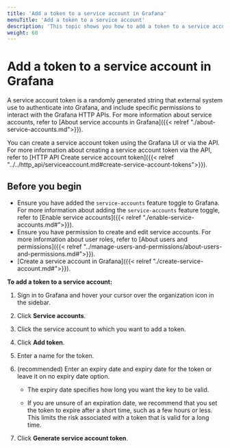 ```yaml
---
title: 'Add a token to a service account in Grafana'
menuTitle: 'Add a token to a service account'
description: 'This topic shows you how to add a token to a service account'
weight: 60
---
```


# Add a token to a service account in Grafana

A service account token is a randomly generated string that external system use to authenticate into Grafana, and include specific permissions to interact with the Grafana HTTP APIs.
For more information about service accounts, refer to [About service accounts in Grafana]({{< relref "./about-service-accounts.md">}}).

You can create a service account token using the Grafana UI or via the API. For more information about creating a service account token via the API, refer to [HTTP API Create service account token]({{< relref "../../http_api/serviceaccount.md#create-service-account-tokens">}}).

## Before you begin

- Ensure you have added the `service-accounts` feature toggle to Grafana. For more information about adding the `service-accounts` feature toggle, refer to [Enable service accounts]({{< relref "./enable-service-accounts.md#">}}).
- Ensure you have permission to create and edit service accounts. For more information about user roles, refer to [About users and permissions]({{< relref "../manage-users-and-permissions/about-users-and-permissions.md#">}}).
- [Create a service account in Grafana]({{< relref "./create-service-account.md#">}}).

**To add a token to a service account:**

1. Sign in to Grafana and hover your cursor over the organization icon in the sidebar.
1. Click **Service accounts**.
1. Click the service account to which you want to add a token.
1. Click **Add token**.
1. Enter a name for the token.
1. (recommended) Enter an expiry date and expiry date for the token or leave it on no expiry date option. 

    - The expiry date specifies how long you want the key to be valid.

    - If you are unsure of an expiration date, we recommend that you set the token to expire after a short time, such as a few hours or less. This limits the risk associated with a token that is valid for a long time.

1. Click **Generate service account token**.
